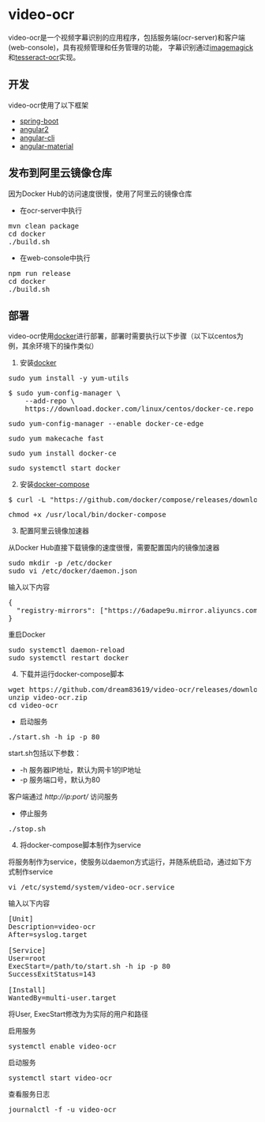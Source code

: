 # video-ocr
video-ocr是一个视频字幕识别的应用程序，包括服务端(ocr-server)和客户端(web-console)，具有视频管理和任务管理的功能，
字幕识别通过[imagemagick](https://www.imagemagick.org)和[tesseract-ocr](https://github.com/tesseract-ocr/tesseract)实现。

## 开发
video-ocr使用了以下框架

* [spring-boot](https://projects.spring.io/spring-boot/)
* [angular2](https://angular.io/)
* [angular-cli](http://cli.angular.io/)
* [angular-material](https://material.angular.io/)

## 发布到阿里云镜像仓库

因为Docker Hub的访问速度很慢，使用了阿里云的镜像仓库

* 在ocr-server中执行
<pre>
mvn clean package
cd docker
./build.sh
</pre>

* 在web-console中执行
<pre>
npm run release
cd docker
./build.sh
</pre>

## 部署
video-ocr使用[docker](https://www.docker.com/)进行部署，部署时需要执行以下步骤（以下以centos为例，其余环境下的操作类似）

1. 安装[docker](https://docs.docker.com/engine/installation/linux/centos/)

<pre>
sudo yum install -y yum-utils
</pre>
<pre>
$ sudo yum-config-manager \
    --add-repo \
    https://download.docker.com/linux/centos/docker-ce.repo
</pre>
<pre>
sudo yum-config-manager --enable docker-ce-edge
</pre>
<pre>
sudo yum makecache fast
</pre>
<pre>
sudo yum install docker-ce
</pre>
<pre>
sudo systemctl start docker
</pre>


2. 安装[docker-compose](https://docs.docker.com/compose/install/)

<pre>
$ curl -L "https://github.com/docker/compose/releases/download/1.11.2/docker-compose-$(uname -s)-$(uname -m)" -o /usr/local/bin/docker-compose
</pre>
<pre>
chmod +x /usr/local/bin/docker-compose
</pre>

3. 配置阿里云镜像加速器

从Docker Hub直接下载镜像的速度很慢，需要配置国内的镜像加速器
<pre>
sudo mkdir -p /etc/docker
sudo vi /etc/docker/daemon.json
</pre>
输入以下内容
<pre>
{
  "registry-mirrors": ["https://6adape9u.mirror.aliyuncs.com"]
}
</pre>
重启Docker
<pre>
sudo systemctl daemon-reload
sudo systemctl restart docker
</pre>

4. 下载并运行docker-compose脚本

<pre>
wget https://github.com/dream83619/video-ocr/releases/download/v0.0.1/video-ocr.zip
unzip video-ocr.zip
cd video-ocr
</pre>

* 启动服务
<pre>
./start.sh -h ip -p 80
</pre>

start.sh包括以下参数：
* -h 服务器IP地址，默认为网卡1的IP地址
* -p 服务端口号，默认为80

客户端通过 _http://ip:port/_ 访问服务

* 停止服务
<pre>
./stop.sh
</pre>


4. 将docker-compose脚本制作为service

将服务制作为service，使服务以daemon方式运行，并随系统启动，通过如下方式制作service
<pre>
vi /etc/systemd/system/video-ocr.service
</pre>
输入以下内容
<pre>
[Unit]
Description=video-ocr
After=syslog.target

[Service]
User=root
ExecStart=/path/to/start.sh -h ip -p 80
SuccessExitStatus=143

[Install]
WantedBy=multi-user.target
</pre>
将User, ExecStart修改为为实际的用户和路径

启用服务
<pre>
systemctl enable video-ocr
</pre>
启动服务
<pre>
systemctl start video-ocr
</pre>
查看服务日志
<pre>
journalctl -f -u video-ocr
</pre>
